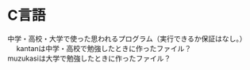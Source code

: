 # C言語
中学・高校・大学で使った思われるプログラム（実行できるか保証はなし。）  　
kantanは中学・高校で勉強したときに作ったファイル？  
muzukasiは大学で勉強したときに作ったファイル？  
